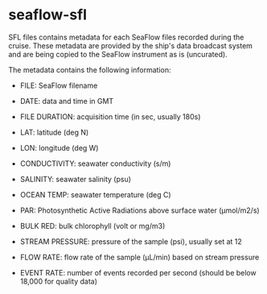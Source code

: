 # seaflow-sfl

SFL files contains metadata for each SeaFlow files recorded during the cruise. These metadata are provided by the ship's data broadcast system and are being copied to the SeaFlow instrument as is (uncurated).

The metadata contains the following information:

- FILE: SeaFlow filename

- DATE: data and time in GMT

- FILE DURATION: acquisition time (in sec, usually 180s)

- LAT: latitude (deg N)

- LON: longitude (deg W)

- CONDUCTIVITY: seawater conductivity (s/m)

- SALINITY: seawater salinity (psu)

- OCEAN TEMP: seawater temperature (deg C)

- PAR: Photosynthetic Active Radiations above surface water (µmol/m2/s)

- BULK RED: bulk chlorophyll (volt or mg/m3)

- STREAM PRESSURE: pressure of the sample (psi), usually set at 12

- FLOW RATE: flow rate of the sample (µL/min) based on stream pressure

- EVENT RATE: number of events recorded per second (should be below 18,000 for quality data)
